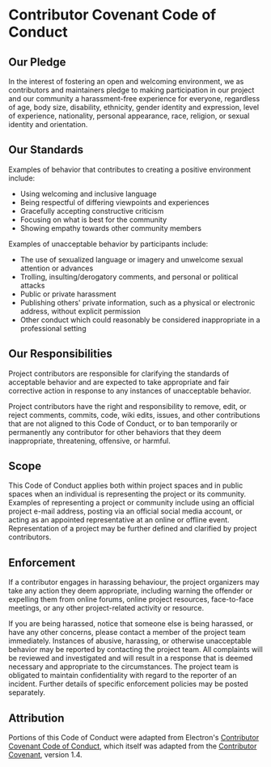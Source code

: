 Contributor Covenant Code of Conduct
====================================

## Our Pledge

In the interest of fostering an open and welcoming environment, we as contributors and maintainers pledge to making participation in our project and our community a harassment-free experience for everyone, regardless of age, body size, disability, ethnicity, gender identity and expression, level of experience, nationality, personal appearance, race, religion, or sexual identity and orientation.

## Our Standards

Examples of behavior that contributes to creating a positive environment include:

  * Using welcoming and inclusive language
  * Being respectful of differing viewpoints and experiences
  * Gracefully accepting constructive criticism
  * Focusing on what is best for the community
  * Showing empathy towards other community members

Examples of unacceptable behavior by participants include:

  * The use of sexualized language or imagery and unwelcome sexual attention or advances
  * Trolling, insulting/derogatory comments, and personal or political attacks
  * Public or private harassment
  * Publishing others' private information, such as a physical or electronic address, without explicit permission
  * Other conduct which could reasonably be considered inappropriate in a professional setting

## Our Responsibilities

Project contributors are responsible for clarifying the standards of acceptable behavior and are expected to take appropriate and fair corrective action in response to any instances of unacceptable behavior.

Project contributors have the right and responsibility to remove, edit, or reject comments, commits, code, wiki edits, issues, and other contributions that are not aligned to this Code of Conduct, or to ban temporarily or permanently any contributor for other behaviors that they deem inappropriate, threatening, offensive, or harmful.

## Scope

This Code of Conduct applies both within project spaces and in public spaces when an individual is representing the project or its community. Examples of representing a project or community include using an official project e-mail address, posting via an official social media account, or acting as an appointed representative at an online or offline event. Representation of a project may be further defined and clarified by project contributors.

## Enforcement

If a contributor engages in harassing behaviour, the project organizers may take any action they deem appropriate, including warning the offender or expelling them from online forums, online project resources, face-to-face meetings, or any other project-related activity or resource.

If you are being harassed, notice that someone else is being harassed, or have any other concerns, please contact a member of the project team immediately.  Instances of abusive, harassing, or otherwise unacceptable behavior may be reported by contacting the project team.  All complaints will be reviewed and investigated and will result in a response that is deemed necessary and appropriate to the circumstances.  The project team is obligated to maintain confidentiality with regard to the reporter of an incident.  Further details of specific enforcement policies may be posted separately.

## Attribution

Portions of this Code of Conduct were adapted from Electron's [Contributor Covenant Code of Conduct](https://github.com/electron/electron/blob/master/CODE_OF_CONDUCT.md), which itself was adapted from the [Contributor Covenant](http://contributor-covenant.org/version/1/4), version 1.4.
